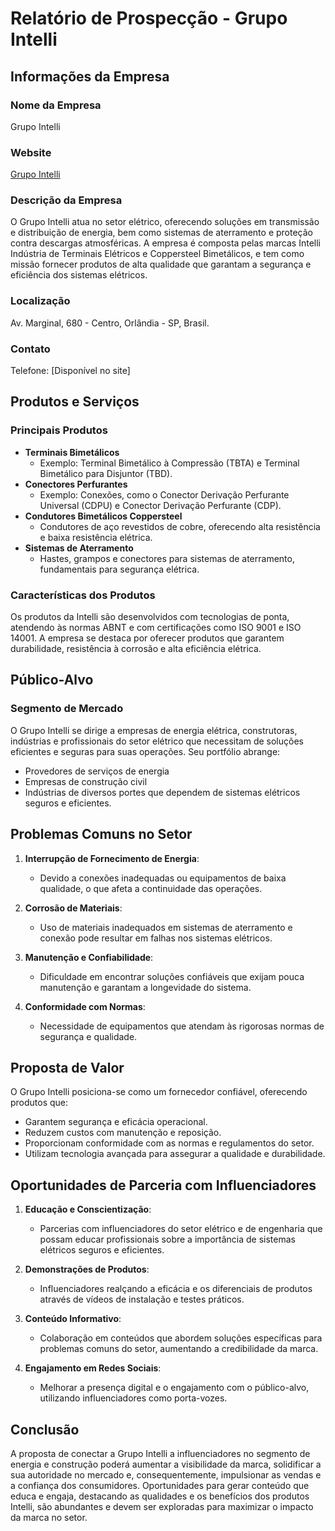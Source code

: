 # Relatório de Prospecção - Grupo Intelli

## Informações da Empresa

### Nome da Empresa
Grupo Intelli

### Website
[Grupo Intelli](http://www.intelli.com.br)

### Descrição da Empresa
O Grupo Intelli atua no setor elétrico, oferecendo soluções em transmissão e distribuição de energia, bem como sistemas de aterramento e proteção contra descargas atmosféricas. A empresa é composta pelas marcas Intelli Indústria de Terminais Elétricos e Coppersteel Bimetálicos, e tem como missão fornecer produtos de alta qualidade que garantam a segurança e eficiência dos sistemas elétricos.

### Localização
Av. Marginal, 680 - Centro, Orlândia - SP, Brasil.

### Contato
Telefone: [Disponível no site]

## Produtos e Serviços

### Principais Produtos
- **Terminais Bimetálicos**
  - Exemplo: Terminal Bimetálico à Compressão (TBTA) e Terminal Bimetálico para Disjuntor (TBD).
- **Conectores Perfurantes**
  - Exemplo: Conexões, como o Conector Derivação Perfurante Universal (CDPU) e Conector Derivação Perfurante (CDP).
- **Condutores Bimetálicos Coppersteel**
  - Condutores de aço revestidos de cobre, oferecendo alta resistência e baixa resistência elétrica.
- **Sistemas de Aterramento**
  - Hastes, grampos e conectores para sistemas de aterramento, fundamentais para segurança elétrica.

### Características dos Produtos
Os produtos da Intelli são desenvolvidos com tecnologias de ponta, atendendo às normas ABNT e com certificações como ISO 9001 e ISO 14001. A empresa se destaca por oferecer produtos que garantem durabilidade, resistência à corrosão e alta eficiência elétrica.

## Público-Alvo

### Segmento de Mercado
O Grupo Intelli se dirige a empresas de energia elétrica, construtoras, indústrias e profissionais do setor elétrico que necessitam de soluções eficientes e seguras para suas operações. Seu portfólio abrange:
- Provedores de serviços de energia
- Empresas de construção civil
- Indústrias de diversos portes que dependem de sistemas elétricos seguros e eficientes.

## Problemas Comuns no Setor
1. **Interrupção de Fornecimento de Energia**:
   - Devido a conexões inadequadas ou equipamentos de baixa qualidade, o que afeta a continuidade das operações.
   
2. **Corrosão de Materiais**:
   - Uso de materiais inadequados em sistemas de aterramento e conexão pode resultar em falhas nos sistemas elétricos.

3. **Manutenção e Confiabilidade**:
   - Dificuldade em encontrar soluções confiáveis que exijam pouca manutenção e garantam a longevidade do sistema.

4. **Conformidade com Normas**:
   - Necessidade de equipamentos que atendam às rigorosas normas de segurança e qualidade.

## Proposta de Valor
O Grupo Intelli posiciona-se como um fornecedor confiável, oferecendo produtos que:
- Garantem segurança e eficácia operacional.
- Reduzem custos com manutenção e reposição.
- Proporcionam conformidade com as normas e regulamentos do setor.
- Utilizam tecnologia avançada para assegurar a qualidade e durabilidade.

## Oportunidades de Parceria com Influenciadores
1. **Educação e Conscientização**:
   - Parcerias com influenciadores do setor elétrico e de engenharia que possam educar profissionais sobre a importância de sistemas elétricos seguros e eficientes.

2. **Demonstrações de Produtos**:
   - Influenciadores realçando a eficácia e os diferenciais de produtos através de vídeos de instalação e testes práticos.

3. **Conteúdo Informativo**:
   - Colaboração em conteúdos que abordem soluções específicas para problemas comuns do setor, aumentando a credibilidade da marca.

4. **Engajamento em Redes Sociais**:
   - Melhorar a presença digital e o engajamento com o público-alvo, utilizando influenciadores como porta-vozes.

## Conclusão
A proposta de conectar a Grupo Intelli a influenciadores no segmento de energia e construção poderá aumentar a visibilidade da marca, solidificar a sua autoridade no mercado e, consequentemente, impulsionar as vendas e a confiança dos consumidores. Oportunidades para gerar conteúdo que educa e engaja, destacando as qualidades e os benefícios dos produtos Intelli, são abundantes e devem ser exploradas para maximizar o impacto da marca no setor.